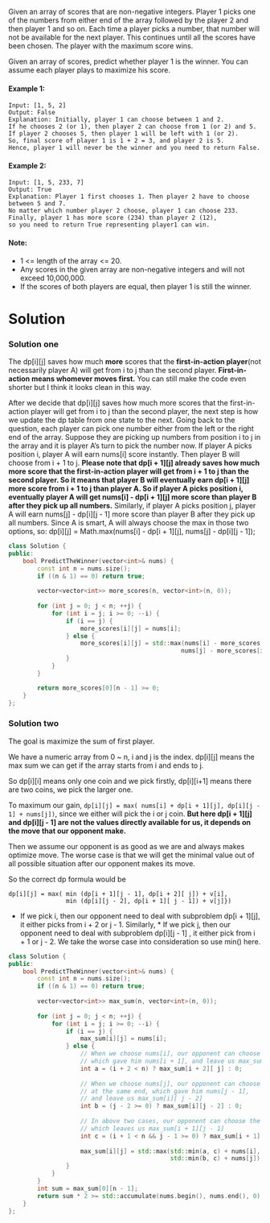 Given an array of scores that are non-negative integers. Player 1 picks one of the numbers from either end of the array followed by the player 2 and then player 1 and so on. Each time a player picks a number, that number will not be available for the next player. This continues until all the scores have been chosen. The player with the maximum score wins.

Given an array of scores, predict whether player 1 is the winner. You can assume each player plays to maximize his score.

#### Example 1:

```
Input: [1, 5, 2]
Output: False
Explanation: Initially, player 1 can choose between 1 and 2. 
If he chooses 2 (or 1), then player 2 can choose from 1 (or 2) and 5. 
If player 2 chooses 5, then player 1 will be left with 1 (or 2). 
So, final score of player 1 is 1 + 2 = 3, and player 2 is 5. 
Hence, player 1 will never be the winner and you need to return False.
```

#### Example 2:

```
Input: [1, 5, 233, 7]
Output: True
Explanation: Player 1 first chooses 1. Then player 2 have to choose between 5 and 7. 
No matter which number player 2 choose, player 1 can choose 233.
Finally, player 1 has more score (234) than player 2 (12), 
so you need to return True representing player1 can win.
```

#### Note:

* 1 <= length of the array <= 20.
* Any scores in the given array are non-negative integers and will not exceed 10,000,000.
* If the scores of both players are equal, then player 1 is still the winner.

# Solution

### Solution one

The dp[i][j] saves how much __more__ scores that the __first-in-action player__(not necessarily player A) will get from i to j than the second player. __First-in-action means whomever moves first.__ You can still make the code even shorter but I think it looks clean in this way.


After we decide that dp[i][j] saves how much more scores that the first-in-action player will get from i to j than the second player, the next step is how we update the dp table from one state to the next. Going back to the question, each player can pick one number either from the left or the right end of the array. Suppose they are picking up numbers from position i to j in the array and it is player A’s turn to pick the number now. If player A picks position i, player A will earn nums[i] score instantly. Then player B will choose from i + 1 to j. __Please note that dp[i + 1][j] already saves how much more score that the first-in-action player will get from i + 1 to j than the second player. So it means that player B will eventually earn dp[i + 1][j] more score from i + 1 to j than player A. So if player A picks position i, eventually player A will get nums[i] - dp[i + 1][j] more score than player B after they pick up all numbers.__ Similarly, if player A picks position j, player A will earn nums[j] - dp[i][j - 1] more score than player B after they pick up all numbers. Since A is smart, A will always choose the max in those two options, so:
dp[i][j] = Math.max(nums[i] - dp[i + 1][j], nums[j] - dp[i][j - 1]);

```cpp
class Solution {
public:
    bool PredictTheWinner(vector<int>& nums) {
        const int n = nums.size();
        if ((n & 1) == 0) return true; 
        
        vector<vector<int>> more_scores(n, vector<int>(n, 0));
        
        for (int j = 0; j < n; ++j) {
            for (int i = j; i >= 0; --i) {
                if (i == j) {
                    more_scores[i][j] = nums[i];
                } else {
                    more_scores[i][j] = std::max(nums[i] - more_scores[i + 1][j],
                                                nums[j] - more_scores[i][j - 1]);
                }
            }
        }

        return more_scores[0][n - 1] >= 0;
    }
};
```

### Solution two

The goal is maximize the sum of first player.

We have a numeric array from 0 ~ n, i and j is the index. dp[i][j] means the max sum we can get if the array starts from i and ends to j.

So dp[i][i] means only one coin and we pick firstly, dp[i][i+1] means there are two coins, we pick the larger one.

To maximum our gain, ```dp[i][j] = max( nums[i] + dp[i + 1][j], dp[i][j - 1] + nums[j])```, since we either will pick the i or j coin. __But here dp[i + 1][j] and dp[i][j - 1] are not the values directly available for us, it depends on the move that our opponent make.__

Then we assume our opponent is as good as we are and always makes optimize move. The worse case is that we will get the minimal value out of all possible situation after our opponent makes its move.

So the correct dp formula would be

```
dp[i][j] = max( min (dp[i + 1][j - 1], dp[i + 2][ j]) + v[i], 
                min (dp[i][j - 2], dp[i + 1][ j - 1]) + v[j]})
```

* If we pick i, then our opponent need to deal with subproblem dp[i + 1][j], it either picks from i + 2 or j - 1. Similarly, * If we pick j, then our opponent need to deal with subproblem dp[i][j - 1] , it either pick from i + 1 or j - 2. We take the worse case into consideration so use min() here.

```cpp
class Solution {
public:
    bool PredictTheWinner(vector<int>& nums) {
        const int n = nums.size();
        if ((n & 1) == 0) return true; 
        
        vector<vector<int>> max_sum(n, vector<int>(n, 0));
        
        for (int j = 0; j < n; ++j) {
            for (int i = j; i >= 0; --i) {
                if (i == j) {
                    max_sum[i][j] = nums[i];
                } else {
                    // When we choose nums[i], our opponent can choose at the same end, 
                    // which gave him nums[i + 1], and leave us max_sum[i + 2][ j]
                    int a = (i + 2 < n) ? max_sum[i + 2][ j] : 0;
                    
                    // When we choose nums[j], our opponent can choose 
                    // at the same end, which gave him nums[j - 1], 
                    // and leave us max_sum[i][ j - 2]
		            int b = (j - 2 >= 0) ? max_sum[i][j - 2] : 0;
                    
                    // In above two cases, our opponent can choose the opposite end
                    // which leaves us max_sum[i + 1][j - 1]
                    int c = (i + 1 < n && j - 1 >= 0) ? max_sum[i + 1][j - 1] : 0;
                             
                    max_sum[i][j] = std::max(std::min(a, c) + nums[i],
                                             std::min(b, c) + nums[j]);
                }
            }
        }
        int sum = max_sum[0][n - 1];
        return sum * 2 >= std::accumulate(nums.begin(), nums.end(), 0);
    }
};
```
